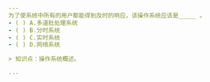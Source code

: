 ```yaml
---
为了使系统中所有的用户都能得到及时的响应，该操作系统应该是_____ 。
- ( ) A.多道批处理系统 
- ( ) B.分时系统 
- ( ) C.实时系统 
- ( ) D.网络系统

> 知识点：操作系统概述。

---
```

